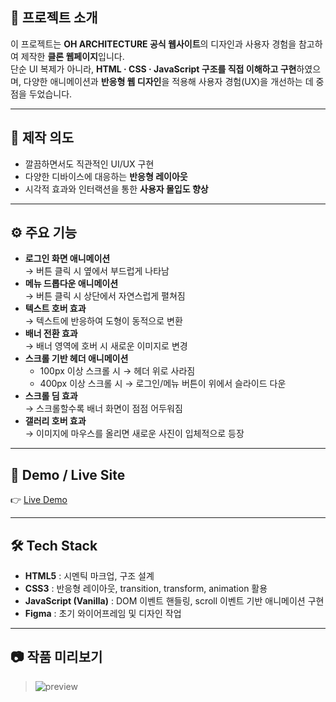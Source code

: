 ## 📌 프로젝트 소개
이 프로젝트는 **OH ARCHITECTURE 공식 웹사이트**의 디자인과 사용자 경험을 참고하여 제작한 **클론 웹페이지**입니다.  
단순 UI 복제가 아니라, **HTML · CSS · JavaScript 구조를 직접 이해하고 구현**하였으며, 다양한 애니메이션과 **반응형 웹 디자인**을 적용해 사용자 경험(UX)을 개선하는 데 중점을 두었습니다.

---

## 🎯 제작 의도
- 깔끔하면서도 직관적인 UI/UX 구현
- 다양한 디바이스에 대응하는 **반응형 레이아웃**
- 시각적 효과와 인터랙션을 통한 **사용자 몰입도 향상**

---

## ⚙️ 주요 기능
- **로그인 화면 애니메이션**  
  → 버튼 클릭 시 옆에서 부드럽게 나타남
- **메뉴 드롭다운 애니메이션**  
  → 버튼 클릭 시 상단에서 자연스럽게 펼쳐짐
- **텍스트 호버 효과**  
  → 텍스트에 반응하여 도형이 동적으로 변환
- **배너 전환 효과**  
  → 배너 영역에 호버 시 새로운 이미지로 변경
- **스크롤 기반 헤더 애니메이션**  
  - 100px 이상 스크롤 시 → 헤더 위로 사라짐  
  - 400px 이상 스크롤 시 → 로그인/메뉴 버튼이 위에서 슬라이드 다운
- **스크롤 딤 효과**  
  → 스크롤할수록 배너 화면이 점점 어두워짐
- **갤러리 호버 효과**  
  → 이미지에 마우스를 올리면 새로운 사진이 입체적으로 등장

---

## 🚀 Demo / Live Site
👉 [Live Demo](https://leehyejin0821.github.io/muji/)

---

## 🛠 Tech Stack
- **HTML5** : 시멘틱 마크업, 구조 설계
- **CSS3** : 반응형 레이아웃, transition, transform, animation 활용
- **JavaScript (Vanilla)** : DOM 이벤트 핸들링, scroll 이벤트 기반 애니메이션 구현
- **Figma** : 초기 와이어프레임 및 디자인 작업

---

## 📷 작품 미리보기
> ![preview](./photo/oh_webpage.png)



